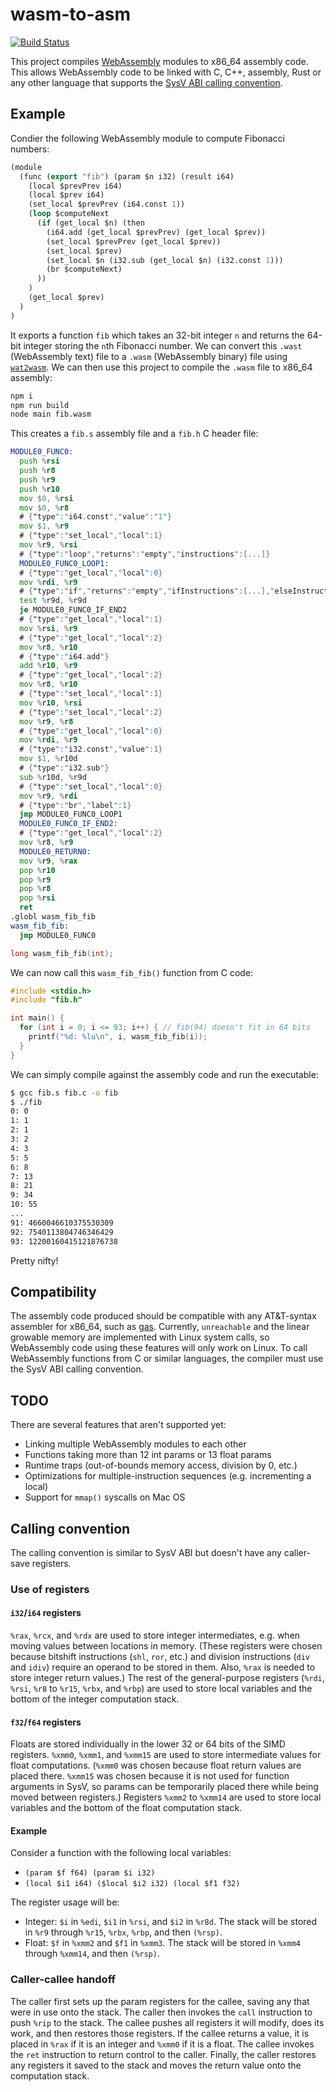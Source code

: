 # wasm-to-asm

[![Build Status](https://travis-ci.org/calebsander/wasm-to-asm.svg?branch=master)](https://travis-ci.org/calebsander/wasm-to-asm)

This project compiles [WebAssembly](https://webassembly.org) modules to x86_64 assembly code.
This allows WebAssembly code to be linked with C, C++, assembly, Rust or any other language that supports the [SysV ABI calling convention](https://wiki.osdev.org/System_V_ABI#x86-64).

## Example

Condier the following WebAssembly module to compute Fibonacci numbers:
```lisp
(module
  (func (export "fib") (param $n i32) (result i64)
    (local $prevPrev i64)
    (local $prev i64)
    (set_local $prevPrev (i64.const 1))
    (loop $computeNext
      (if (get_local $n) (then
        (i64.add (get_local $prevPrev) (get_local $prev))
        (set_local $prevPrev (get_local $prev))
        (set_local $prev)
        (set_local $n (i32.sub (get_local $n) (i32.const 1)))
        (br $computeNext)
      ))
    )
    (get_local $prev)
  )
)
```
It exports a function `fib` which takes an 32-bit integer `n` and returns the 64-bit integer storing the `n`th Fibonacci number.
We can convert this `.wast` (WebAssembly text) file to a `.wasm` (WebAssembly binary) file using [`wat2wasm`](https://github.com/WebAssembly/wabt).
We can then use this project to compile the `.wasm` file to x86_64 assembly:
```bash
npm i
npm run build
node main fib.wasm
```
This creates a `fib.s` assembly file and a `fib.h` C header file:
```asm
MODULE0_FUNC0:
  push %rsi
  push %r8
  push %r9
  push %r10
  mov $0, %rsi
  mov $0, %r8
  # {"type":"i64.const","value":"1"}
  mov $1, %r9
  # {"type":"set_local","local":1}
  mov %r9, %rsi
  # {"type":"loop","returns":"empty","instructions":[...]}
  MODULE0_FUNC0_LOOP1:
  # {"type":"get_local","local":0}
  mov %rdi, %r9
  # {"type":"if","returns":"empty","ifInstructions":[...],"elseInstructions":[]}
  test %r9d, %r9d
  je MODULE0_FUNC0_IF_END2
  # {"type":"get_local","local":1}
  mov %rsi, %r9
  # {"type":"get_local","local":2}
  mov %r8, %r10
  # {"type":"i64.add"}
  add %r10, %r9
  # {"type":"get_local","local":2}
  mov %r8, %r10
  # {"type":"set_local","local":1}
  mov %r10, %rsi
  # {"type":"set_local","local":2}
  mov %r9, %r8
  # {"type":"get_local","local":0}
  mov %rdi, %r9
  # {"type":"i32.const","value":1}
  mov $1, %r10d
  # {"type":"i32.sub"}
  sub %r10d, %r9d
  # {"type":"set_local","local":0}
  mov %r9, %rdi
  # {"type":"br","label":1}
  jmp MODULE0_FUNC0_LOOP1
  MODULE0_FUNC0_IF_END2:
  # {"type":"get_local","local":2}
  mov %r8, %r9
  MODULE0_RETURN0:
  mov %r9, %rax
  pop %r10
  pop %r9
  pop %r8
  pop %rsi
  ret
.globl wasm_fib_fib
wasm_fib_fib:
  jmp MODULE0_FUNC0
```
```c
long wasm_fib_fib(int);
```
We can now call this `wasm_fib_fib()` function from C code:
```c
#include <stdio.h>
#include "fib.h"

int main() {
  for (int i = 0; i <= 93; i++) { // fib(94) doesn't fit in 64 bits
    printf("%d: %lu\n", i, wasm_fib_fib(i));
  }
}
```
We can simply compile against the assembly code and run the executable:
```bash
$ gcc fib.s fib.c -o fib
$ ./fib
0: 0
1: 1
2: 1
3: 2
4: 3
5: 5
6: 8
7: 13
8: 21
9: 34
10: 55
...
91: 4660046610375530309
92: 7540113804746346429
93: 12200160415121876738
```
Pretty nifty!

## Compatibility

The assembly code produced should be compatible with any AT&T-syntax assembler for x86_64, such as [gas](https://en.wikipedia.org/wiki/GNU_Assembler).
Currently, `unreachable` and the linear growable memory are implemented with Linux system calls, so WebAssembly code using these features will only work on Linux.
To call WebAssembly functions from C or similar languages, the compiler must use the SysV ABI calling convention.

## TODO

There are several features that aren't supported yet:
- Linking multiple WebAssembly modules to each other
- Functions taking more than 12 int params or 13 float params
- Runtime traps (out-of-bounds memory access, division by 0, etc.)
- Optimizations for multiple-instruction sequences (e.g. incrementing a local)
- Support for `mmap()` syscalls on Mac OS

## Calling convention

The calling convention is similar to SysV ABI but doesn't have any caller-save registers.

### Use of registers

#### `i32`/`i64` registers
`%rax`, `%rcx`, and `%rdx` are used to store integer intermediates, e.g. when moving values between locations in memory.
(These registers were chosen because bitshift instructions (`shl`, `ror`, etc.) and division instructions (`div` and `idiv`) require an operand to be stored in them. Also, `%rax` is needed to store integer return values.)
The rest of the general-purpose registers (`%rdi`, `%rsi`, `%r8` to `%r15`, `%rbx`, and `%rbp`) are used to store local variables and the bottom of the integer computation stack.

#### `f32`/`f64` registers
Floats are stored individually in the lower 32 or 64 bits of the SIMD registers.
`%xmm0`, `%xmm1`, and `%xmm15` are used to store intermediate values for float computations.
(`%xmm0` was chosen because float return values are placed there. `%xmm15` was chosen because it is not used for function arguments in SysV, so params can be temporarily placed there while being moved between registers.)
Registers `%xmm2` to `%xmm14` are used to store local variables and the bottom of the float computation stack.

#### Example
Consider a function with the following local variables:
- `(param $f f64) (param $i i32)`
- `(local $i1 i64) ($local $i2 i32) (local $f1 f32)`

The register usage will be:
- Integer: `$i` in `%edi`, `$i1` in `%rsi`, and `$i2` in `%r8d`. The stack will be stored in `%r9` through `%r15`, `%rbx`, `%rbp`, and then `(%rsp)`.
- Float: `$f` in `%xmm2` and `$f1` in `%xmm3`. The stack will be stored in `%xmm4` through `%xmm14`, and then `(%rsp)`.

### Caller-callee handoff

The caller first sets up the param registers for the callee, saving any that were in use onto the stack.
The caller then invokes the `call` instruction to push `%rip` to the stack.
The callee pushes all registers it will modify, does its work, and then restores those registers.
If the callee returns a value, it is placed in `%rax` if it is an integer and `%xmm0` if it is a float.
The callee invokes the `ret` instruction to return control to the caller.
Finally, the caller restores any registers it saved to the stack and moves the return value onto the computation stack.
